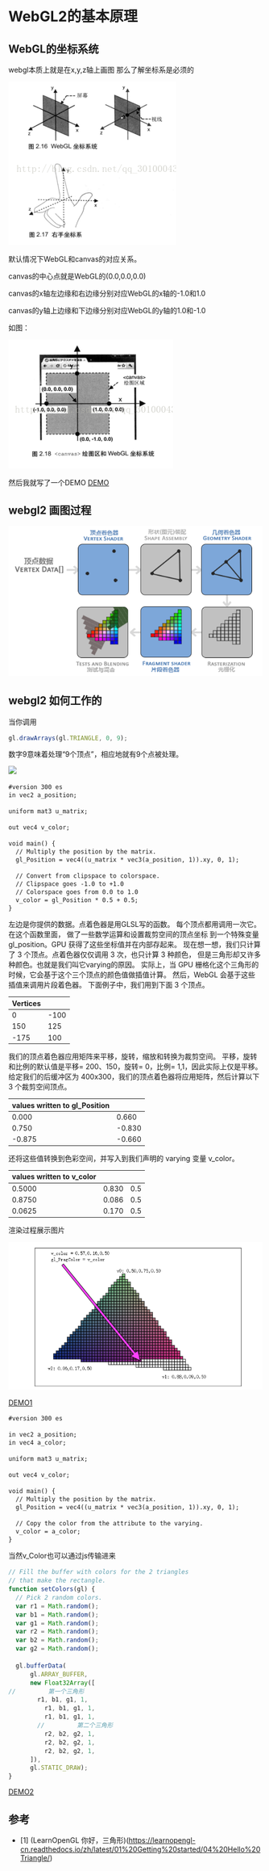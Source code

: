 # WebGL2的基本原理

## WebGL的坐标系统

webgl本质上就是在x,y,z轴上画图 那么了解坐标系是必须的

![](/webgl2/images/20170427210433784.png)

默认情况下WebGL和canvas的对应关系。

canvas的中心点就是WebGL的(0.0,0.0,0.0)

canvas的x轴左边缘和右边缘分别对应WebGL的x轴的-1.0和1.0

canvas的y轴上边缘和下边缘分别对应WebGL的y轴的1.0和-1.0

如图：

![](/webgl2/images/20170427210454807.png)

然后我就写了一个DEMO
[DEMO](https://codepen.io/andypinet/pen/vYyegZv?editors=0110)


## webgl2 画图过程

![](/webgl2/images/pipeline.png)

## webgl2 如何工作的

当你调用
```javascript
gl.drawArrays(gl.TRIANGLE, 0, 9);
```

数字9意味着处理“9个顶点”，相应地就有9个点被处理。


![](https://webgl2fundamentals.org/webgl/lessons/resources/vertex-shader-anim.gif)


```
#version 300 es
in vec2 a_position;

uniform mat3 u_matrix;

out vec4 v_color;

void main() {
  // Multiply the position by the matrix.
  gl_Position = vec4((u_matrix * vec3(a_position, 1)).xy, 0, 1);

  // Convert from clipspace to colorspace.
  // Clipspace goes -1.0 to +1.0
  // Colorspace goes from 0.0 to 1.0
  v_color = gl_Position * 0.5 + 0.5;
}
```

左边是你提供的数据。点着色器是用GLSL写的函数。 每个顶点都用调用一次它。在这个函数里面， 做了一些数学运算和设置裁剪空间的顶点坐标 到一个特殊变量gl_position。GPU 获得了这些坐标值并在内部存起来。
现在想一想，我们只计算了 3 个顶点。点着色器仅仅调用 3 次，也只计算 3 种颜色， 但是三角形却又许多种颜色。也就是我们叫它varying的原因。
实际上，当 GPU 栅格化这个三角形的时候，它会基于这个三个顶点的颜色值做插值计算。 然后，WebGL 会基于这些插值来调用片段着色器。
下面例子中，我们用到下面 3 个顶点。

| Vertices      |  |
| ----------- | ----------- |
| 0      | -100       |
| 150   | 125        |
| -175 |  100 |

我们的顶点着色器应用矩阵来平移，旋转，缩放和转换为裁剪空间。 平移，旋转和比例的默认值是平移= 200、150，旋转= 0，比例= 1,1，因此实际上仅是平移。 给定我们的后缓冲区为 400x300，我们的顶点着色器将应用矩阵，然后计算以下 3 个裁剪空间顶点。

| values written to gl_Position | |
| ----------- | ----------- |
| 0.000 | 0.660 |
| 0.750 | -0.830 |
| -0.875 | -0.660 |


还将这些值转换到色彩空间，并写入到我们声明的 varying 变量 v_color。

| values written to v_color | | |
| ----------- | ----------- |----------- |
| 0.5000 |	0.830	| 0.5 |
| 0.8750|	0.086 |	0.5 |
| 0.0625	|0.170	 | 0.5 |


渲染过程展示图片


![](/webgl2/images/2021-02-25105252.png)


[DEMO1](https://codepen.io/andypinet/pen/JjbMjJJ?editors=0010)


```
#version 300 es

in vec2 a_position;
in vec4 a_color;

uniform mat3 u_matrix;

out vec4 v_color;

void main() {
  // Multiply the position by the matrix.
  gl_Position = vec4((u_matrix * vec3(a_position, 1)).xy, 0, 1);

  // Copy the color from the attribute to the varying.
  v_color = a_color;
}
```
当然v_Color也可以通过js传输进来

```javascript {highlight:[3,'5-7',12]}
// Fill the buffer with colors for the 2 triangles
// that make the rectangle.
function setColors(gl) {
  // Pick 2 random colors.
  var r1 = Math.random();
  var b1 = Math.random();
  var g1 = Math.random();
  var r2 = Math.random();
  var b2 = Math.random();
  var g2 = Math.random();

  gl.bufferData(
      gl.ARRAY_BUFFER,
      new Float32Array([
//         第一个三角形
        r1, b1, g1, 1,
          r1, b1, g1, 1,
          r1, b1, g1, 1,
        //         第二个三角形
          r2, b2, g2, 1,
          r2, b2, g2, 1,
          r2, b2, g2, 1,
      ]),
      gl.STATIC_DRAW);
}
```

[DEMO2](https://codepen.io/andypinet/pen/wvopPaE?editors=1010)

## 参考

- [1] (LearnOpenGL 你好，三角形)(https://learnopengl-cn.readthedocs.io/zh/latest/01%20Getting%20started/04%20Hello%20Triangle/)
